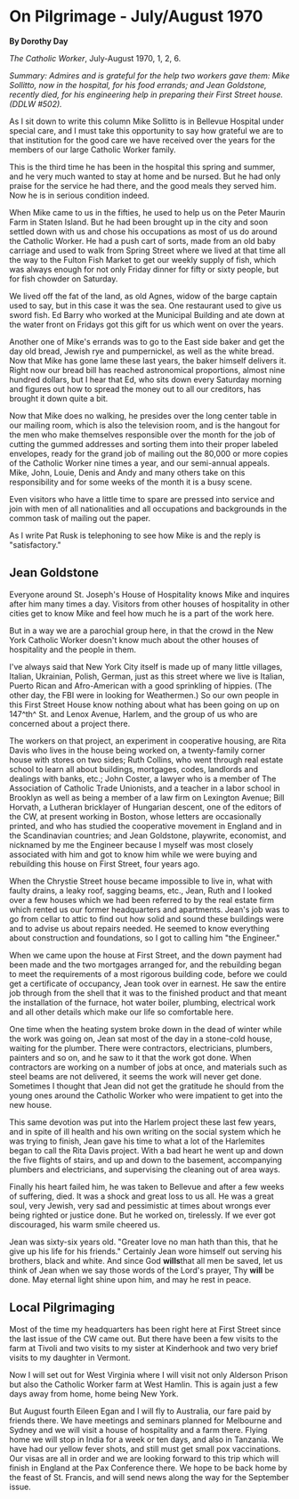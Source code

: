 On Pilgrimage - July/August 1970
================================

**By Dorothy Day**

*The Catholic Worker*, July-August 1970, 1, 2, 6.

*Summary: Admires and is grateful for the help two workers gave them:
Mike Sollitto, now in the hospital, for his food errands; and Jean
Goldstone, recently died, for his engineering help in preparing their
First Street house. (DDLW \#502).*

As I sit down to write this column Mike Sollitto is in Bellevue Hospital
under special care, and I must take this opportunity to say how grateful
we are to that institution for the good care we have received over the
years for the members of our large Catholic Worker family.

This is the third time he has been in the hospital this spring and
summer, and he very much wanted to stay at home and be nursed. But he
had only praise for the service he had there, and the good meals they
served him. Now he is in serious condition indeed.

When Mike came to us in the fifties, he used to help us on the Peter
Maurin Farm in Staten Island. But he had been brought up in the city and
soon settled down with us and chose his occupations as most of us do
around the Catholic Worker. He had a push cart of sorts, made from an
old baby carriage and used to walk from Spring Street where we lived at
that time all the way to the Fulton Fish Market to get our weekly supply
of fish, which was always enough for not only Friday dinner for fifty or
sixty people, but for fish chowder on Saturday.

We lived off the fat of the land, as old Agnes, widow of the barge
captain used to say, but in this case it was the sea. One restaurant
used to give us sword fish. Ed Barry who worked at the Municipal
Building and ate down at the water front on Fridays got this gift for us
which went on over the years.

Another one of Mike's errands was to go to the East side baker and get
the day old bread, Jewish rye and pumpernickel, as well as the white
bread. Now that Mike has gone lame these last years, the baker himself
delivers it. Right now our bread bill has reached astronomical
proportions, almost nine hundred dollars, but I hear that Ed, who sits
down every Saturday morning and figures out how to spread the money out
to all our creditors, has brought it down quite a bit.

Now that Mike does no walking, he presides over the long center table in
our mailing room, which is also the television room, and is the hangout
for the men who make themselves responsible over the month for the job
of cutting the gummed addresses and sorting them into their proper
labeled envelopes, ready for the grand job of mailing out the 80,000 or
more copies of the Catholic Worker nine times a year, and our
semi-annual appeals. Mike, John, Louie, Denis and Andy and many others
take on this responsibility and for some weeks of the month it is a busy
scene.

Even visitors who have a little time to spare are pressed into service
and join with men of all nationalities and all occupations and
backgrounds in the common task of mailing out the paper.

As I write Pat Rusk is telephoning to see how Mike is and the reply is
"satisfactory."

Jean Goldstone
--------------

Everyone around St. Joseph's House of Hospitality knows Mike and
inquires after him many times a day. Visitors from other houses of
hospitality in other cities get to know Mike and feel how much he is a
part of the work here.

But in a way we are a parochial group here, in that the crowd in the New
York Catholic Worker doesn't know much about the other houses of
hospitality and the people in them.

I've always said that New York City itself is made up of many little
villages, Italian, Ukrainian, Polish, German, just as this street where
we live is Italian, Puerto Rican and Afro-American with a good
sprinkling of hippies. (The other day, the FBI were in looking for
Weathermen.) So our own people in this First Street House know nothing
about what has been going on up on 147^th^ St. and Lenox Avenue, Harlem,
and the group of us who are concerned about a project there.

The workers on that project, an experiment in cooperative housing, are
Rita Davis who lives in the house being worked on, a twenty-family
corner house with stores on two sides; Ruth Collins, who went through
real estate school to learn all about buildings, mortgages, codes,
landlords and dealings with banks, etc.; John Coster, a lawyer who is a
member of The Association of Catholic Trade Unionists, and a teacher in
a labor school in Brooklyn as well as being a member of a law firm on
Lexington Avenue; Bill Horvath, a Lutheran bricklayer of Hungarian
descent, one of the editors of the CW, at present working in Boston,
whose letters are occasionally printed, and who has studied the
cooperative movement in England and in the Scandinavian countries; and
Jean Goldstone, playwrite, economist, and nicknamed by me the Engineer
because I myself was most closely associated with him and got to know
him while we were buying and rebuilding this house on First Street, four
years ago.

When the Chrystie Street house became impossible to live in, what with
faulty drains, a leaky roof, sagging beams, etc., Jean, Ruth and I
looked over a few houses which we had been referred to by the real
estate firm which rented us our former headquarters and apartments.
Jean's job was to go from cellar to attic to find out how solid and
sound these buildings were and to advise us about repairs needed. He
seemed to know everything about construction and foundations, so I got
to calling him "the Engineer."

When we came upon the house at First Street, and the down payment had
been made and the two mortgages arranged for, and the rebuilding began
to meet the requirements of a most rigorous building code, before we
could get a certificate of occupancy, Jean took over in earnest. He saw
the entire job through from the shell that it was to the finished
product and that meant the installation of the furnace, hot water
boiler, plumbing, electrical work and all other details which make our
life so comfortable here.

One time when the heating system broke down in the dead of winter while
the work was going on, Jean sat most of the day in a stone-cold house,
waiting for the plumber. There were contractors, electricians, plumbers,
painters and so on, and he saw to it that the work got done. When
contractors are working on a number of jobs at once, and materials such
as steel beams are not delivered, it seems the work will never get done.
Sometimes I thought that Jean did not get the gratitude he should from
the young ones around the Catholic Worker who were impatient to get into
the new house.

This same devotion was put into the Harlem project these last few years,
and in spite of ill health and his own writing on the social system
which he was trying to finish, Jean gave his time to what a lot of the
Harlemites began to call the Rita Davis project. With a bad heart he
went up and down the five flights of stairs, and up and down to the
basement, accompanying plumbers and electricians, and supervising the
cleaning out of area ways.

Finally his heart failed him, he was taken to Bellevue and after a few
weeks of suffering, died. It was a shock and great loss to us all. He
was a great soul, very Jewish, very sad and pessimistic at times about
wrongs ever being righted or justice done. But he worked on, tirelessly.
If we ever got discouraged, his warm smile cheered us.

Jean was sixty-six years old. "Greater love no man hath than this, that
he give up his life for his friends." Certainly Jean wore himself out
serving his brothers, black and white. And since God **wills**that all
men be saved, let us think of Jean when we say those words of the Lord's
prayer, Thy **will** be done. May eternal light shine upon him, and may
he rest in peace.

Local Pilgrimaging
------------------

Most of the time my headquarters has been right here at First Street
since the last issue of the CW came out. But there have been a few
visits to the farm at Tivoli and two visits to my sister at Kinderhook
and two very brief visits to my daughter in Vermont.

Now I will set out for West Virginia where I will visit not only
Alderson Prison but also the Catholic Worker farm at West Hamlin. This
is again just a few days away from home, home being New York.

But August fourth Eileen Egan and I will fly to Australia, our fare paid
by friends there. We have meetings and seminars planned for Melbourne
and Sydney and we will visit a house of hospitality and a farm there.
Flying home we will stop in India for a week or ten days, and also in
Tanzania. We have had our yellow fever shots, and still must get small
pox vaccinations. Our visas are all in order and we are looking forward
to this trip which will finish in England at the Pax Conference there.
We hope to be back home by the feast of St. Francis, and will send news
along the way for the September issue.
